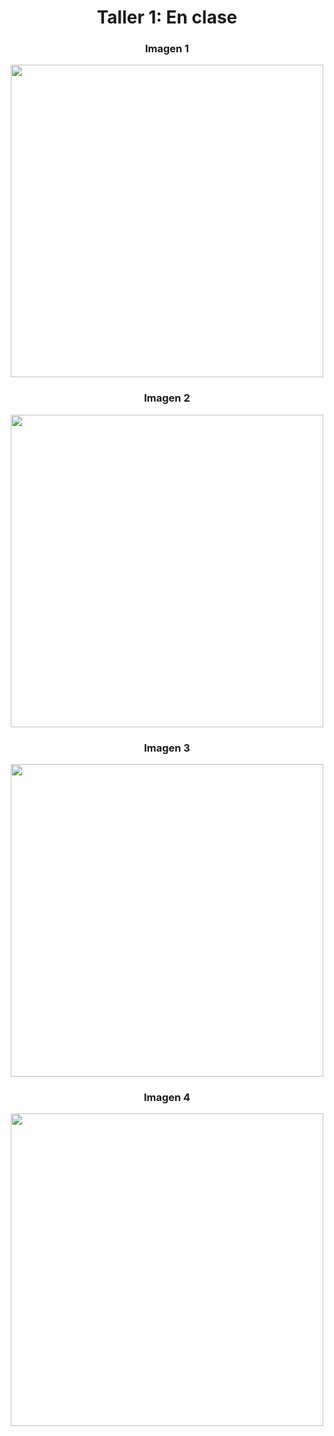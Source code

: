 <div align="center">
  <h1><strong>Taller 1: En clase</strong></h1>
</div>

<div align="center">
  <h3>Imagen 1</h3>
  <img src="https://github.com/user-attachments/assets/3bcef48f-a1d1-4be2-8aac-d48b5314b59f" width="500"/>
</div>

<div align="center">
  <h3>Imagen 2</h3>
  <img src="https://github.com/user-attachments/assets/722a60c9-e983-48ef-9a89-e8d3818a7ec5" width="500"/>
</div>

<div align="center">
  <h3>Imagen 3</h3>
  <img src="https://github.com/user-attachments/assets/fa25ee91-d71a-42fe-aa3c-9332610425be" width="500"/>
</div>

<div align="center">
  <h3>Imagen 4</h3>
  <img src="https://github.com/user-attachments/assets/ebc9c3eb-5510-449b-bfb3-605d78c47119" width="500"/>
</div>
